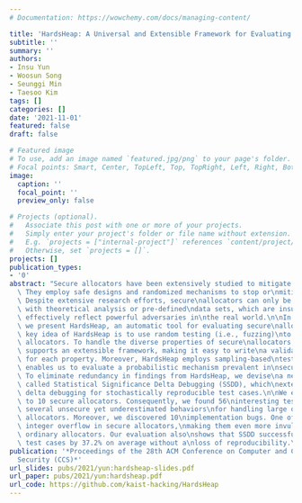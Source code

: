 ```yaml
---
# Documentation: https://wowchemy.com/docs/managing-content/

title: 'HardsHeap: A Universal and Extensible Framework for Evaluating Secure Allocators'
subtitle: ''
summary: ''
authors:
- Insu Yun
- Woosun Song
- Seunggi Min
- Taesoo Kim
tags: []
categories: []
date: '2021-11-01'
featured: false
draft: false

# Featured image
# To use, add an image named `featured.jpg/png` to your page's folder.
# Focal points: Smart, Center, TopLeft, Top, TopRight, Left, Right, BottomLeft, Bottom, BottomRight.
image:
  caption: ''
  focal_point: ''
  preview_only: false

# Projects (optional).
#   Associate this post with one or more of your projects.
#   Simply enter your project's folder or file name without extension.
#   E.g. `projects = ["internal-project"]` references `content/project/deep-learning/index.md`.
#   Otherwise, set `projects = []`.
projects: []
publication_types:
- '0'
abstract: "Secure allocators have been extensively studied to mitigate heap\nvulnerabilities.\
  \ They employ safe designs and randomized mechanisms to stop or\nmitigate heap exploitation.\
  \ Despite extensive research efforts, secure\nallocators can only be evaluated by\
  \ with theoretical analysis or pre-defined\ndata sets, which are insufficient to\
  \ effectively reflect powerful adversaries in\nthe real world.\n\nIn this paper,\
  \ we present HardsHeap, an automatic tool for evaluating secure\nallocators. The\
  \ key idea of HardsHeap is to use random testing (i.e., fuzzing)\nto evaluate secure\
  \ allocators. To handle the diverse properties of secure\nallocators, HardsHeap\
  \ supports an extensible framework, making it easy to write\na validation logic\
  \ for each property. Moreover, HardsHeap employs sampling-based\ntesting, which\
  \ enables us to evaluate a probabilistic mechanism prevalent in\nsecure allocators.\
  \ To eliminate redundancy in findings from HardsHeap, we devise\na new technique\
  \ called Statistical Significance Delta Debugging (SSDD), which\nextends the existing\
  \ delta debugging for stochastically reproducible test cases.\n\nWe evaluated HardsHeap\
  \ to 10 secure allocators. Consequently, we found 56\ninteresting test cases, including\
  \ several unsecure yet underestimated behaviors\nfor handling large objects in secure\
  \ allocators. Moreover, we discovered 10\nimplementation bugs. One of the bugs is\
  \ integer overflow in secure allocators,\nmaking them even more invulnerable than\
  \ ordinary allocators. Our evaluation also\nshows that SSDD successfully reduces\
  \ test cases by 37.2% on average without a\nloss of reproducibility.\n"
publication: '*Proceedings of the 28th ACM Conference on Computer and Communications
  Security (CCS)*'
url_slides: pubs/2021/yun:hardsheap-slides.pdf
url_paper: pubs/2021/yun:hardsheap.pdf
url_code: https://github.com/kaist-hacking/HardsHeap
---
```

